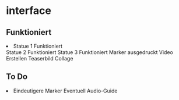# interface

<h2>Funktioniert</h2>
<li>
  <lu>Statue 1 Funktioniert</lu> <br>
  <lu>Statue 2 Funktioniert</lu>
  <lu>Statue 3 Funktioniert</lu> 
  <lu>Marker ausgedruckt</lu>
  <lu>Video Erstellen</lu>
  <lu>Teaserbild Collage</lu>
</li>

<h2>To Do</h2>
<li>
  <lu>Eindeutigere Marker</lu>
  <lu>Eventuell Audio-Guide</lu>
</li>
